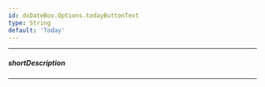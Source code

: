 ```yaml
---
id: dxDateBox.Options.todayButtonText
type: String
default: 'Today'
---
```

---
##### shortDescription
<!-- Description goes here -->

---
<!-- Description goes here -->